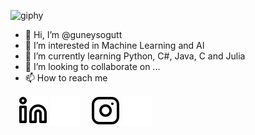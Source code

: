 ![giphy](https://user-images.githubusercontent.com/77549617/210232353-24982a48-ac1f-4326-b445-fb478db73c47.gif)


- 👋 Hi, I’m @guneysogutt
- 👀 I’m interested in Machine Learning and AI
- 🌱 I’m currently learning Python, C#, Java, C and Julia
- 💞️ I’m looking to collaborate on ...
- 📫 How to reach me 

<!---
guneysogutt/guneysogutt is a ✨ special ✨ repository because its `README.md` (this file) appears on your GitHub profile.
You can click the Preview link to take a look at your changes.
--->

&nbsp;&nbsp;
[![website](./img/linkedin-light.svg)](https://www.linkedin.com/in/guney-sogut-23a081223#gh-light-mode-only)
[![website](./img/linkedin-dark.svg)](https://linkedin.com/in/guney-sogut-23a081223#gh-dark-mode-only)
&nbsp;&nbsp;
[![website](./img/instagram-light.svg)](https://instagram.com/guneysogut8#gh-light-mode-only)
[![website](./img/instagram-dark.svg)](https://instagram.com/guneysogut8#gh-dark-mode-only)


<!---
<details>
  <summary>:zap: GitHub Stats</summary>

  <img align="left" alt="guneysogutt's GitHub Stats" src="https://github-readme-stats.vercel.app/api?username=guneysogutt&show_icons=true&hide_border=false&title_color=ff652f&icon_color=FFE400&bg_color=09131B&text_color=ffffff&border_color=0c1a25" />

</details>
--->

